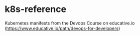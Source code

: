 # k8s-reference
Kubernetes manifests from the Devops Course on educative.io (https://www.educative.io/path/devops-for-developers)
